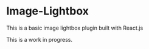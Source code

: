 # Image-Lightbox
This is a basic image lightbox plugin built with React.js

This is a work in progress.